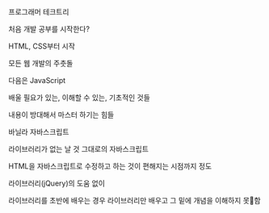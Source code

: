 프로그래머 테크트리



처음 개발 공부를 시작한다?

HTML, CSS부터 시작

모든 웹 개발의 주춧돌



다음은 JavaScript 

배울 필요가 있는, 이해할 수 있는, 기초적인 것들

내용이 방대해서 마스터 하기는 힘들



바닐라 자바스크립트

라이브러리가 없는 날 것 그대로의 자바스크립트



HTML을 자바스크립트로 수정하고 하는 것이 편해지는 시점까지 정도

라이브러리(jQuery)의 도움 없이



라이브러리를  초반에 배우는 경우 라이브러리만 배우고 그 밑에 개념을 이해하지 못함









